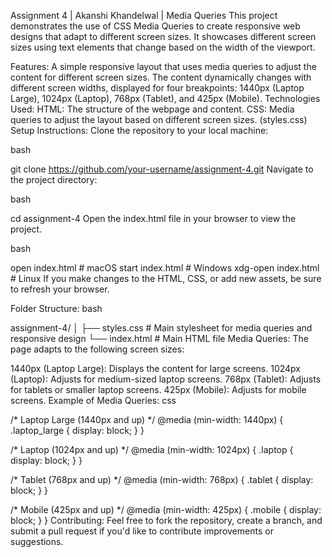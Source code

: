 Assignment 4 | Akanshi Khandelwal | Media Queries
This project demonstrates the use of CSS Media Queries to create responsive web designs that adapt to different screen sizes. It showcases different screen sizes using text elements that change based on the width of the viewport.

Features:
A simple responsive layout that uses media queries to adjust the content for different screen sizes.
The content dynamically changes with different screen widths, displayed for four breakpoints: 1440px (Laptop Large), 1024px (Laptop), 768px (Tablet), and 425px (Mobile).
Technologies Used:
HTML: The structure of the webpage and content.
CSS: Media queries to adjust the layout based on different screen sizes. (styles.css)
Setup Instructions:
Clone the repository to your local machine:

bash

git clone https://github.com/your-username/assignment-4.git
Navigate to the project directory:

bash

cd assignment-4
Open the index.html file in your browser to view the project.

bash

open index.html  # macOS
start index.html  # Windows
xdg-open index.html  # Linux
If you make changes to the HTML, CSS, or add new assets, be sure to refresh your browser.

Folder Structure:
bash

assignment-4/
│
├── styles.css            # Main stylesheet for media queries and responsive design
└── index.html            # Main HTML file
Media Queries:
The page adapts to the following screen sizes:

1440px (Laptop Large): Displays the content for large screens.
1024px (Laptop): Adjusts for medium-sized laptop screens.
768px (Tablet): Adjusts for tablets or smaller laptop screens.
425px (Mobile): Adjusts for mobile screens.
Example of Media Queries:
css

/* Laptop Large (1440px and up) */
@media (min-width: 1440px) {
    .laptop_large { display: block; }
}

/* Laptop (1024px and up) */
@media (min-width: 1024px) {
    .laptop { display: block; }
}

/* Tablet (768px and up) */
@media (min-width: 768px) {
    .tablet { display: block; }
}

/* Mobile (425px and up) */
@media (min-width: 425px) {
    .mobile { display: block; }
}
Contributing:
Feel free to fork the repository, create a branch, and submit a pull request if you'd like to contribute improvements or suggestions.




